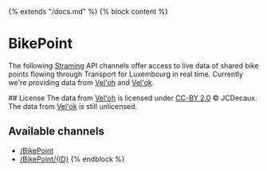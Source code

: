 {% extends "/docs.md" %}
{% block content %}
# BikePoint
The following [Straming](https://en.wikipedia.org/wiki/WebSocket) API channels offer access to live data of shared bike points flowing through Transport for Luxembourg in real time.
Currently we're providing data from [Vel'oh](https://developer.jcdecaux.com/#/opendata/vls) and [Vel'ok](http://www.velok.lu/).

## License
The data from [Vel'oh](https://developer.jcdecaux.com/#/opendata/vls) is licensed under [CC-BY 2.0](https://creativecommons.org/licenses/by/2.0/) &copy; JCDecaux.<br />
The data from [Vel'ok](http://www.velok.lu/) is still unlicensed.

## Available channels
- [/BikePoint](/RESTAPIs/BikePoint/index.md)
- [/BikePoint/{ID}](/RESTAPIs/BikePoint/id.md)
{% endblock %}
